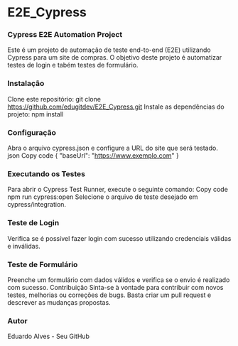 # E2E_Cypress
### Cypress E2E Automation Project
Este é um projeto de automação de teste end-to-end (E2E) utilizando Cypress para um site de compras. O objetivo deste projeto é automatizar testes de login e tabém testes de formulário.

### Instalação
Clone este repositório: git clone https://github.com/edugitdev/E2E_Cypress.git
Instale as dependências do projeto: npm install

### Configuração
Abra o arquivo cypress.json e configure a URL do site que será testado.
json
Copy code
{
  "baseUrl": "https://www.exemplo.com"
}
### Executando os Testes
Para abrir o Cypress Test Runner, execute o seguinte comando:
Copy code
npm run cypress:open
Selecione o arquivo de teste desejado em cypress/integration.

### Teste de Login
Verifica se é possível fazer login com sucesso utilizando credenciais válidas e inválidas.

### Teste de Formulário
Preenche um formulário com dados válidos e verifica se o envio é realizado com sucesso.
Contribuição
Sinta-se à vontade para contribuir com novos testes, melhorias ou correções de bugs. Basta criar um pull request e descrever as mudanças propostas.

### Autor
Eduardo Alves - Seu GitHub

